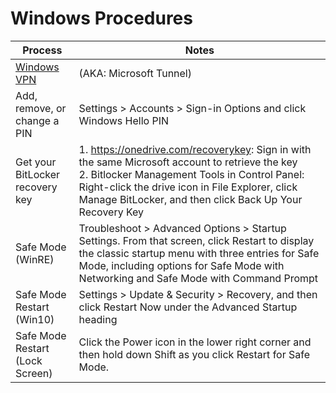 # Windows Procedures


| Process | Notes |
| ---- | ---- | 
| [Windows VPN](https://docs.microsoft.com/en-us/mem/intune/protect/microsoft-tunnel-overview)  | (AKA: Microsoft Tunnel) |
| Add, remove, or change a PIN | Settings > Accounts > Sign-in Options and click Windows Hello PIN |
| Get your BitLocker recovery key | 1. https://onedrive.com/recoverykey: Sign in with the same Microsoft account to retrieve the key <BR> 2. Bitlocker Management Tools in Control Panel: Right-click the drive icon in File Explorer, click Manage BitLocker, and then click Back Up Your Recovery Key |
| Safe Mode (WinRE) | Troubleshoot > Advanced Options > Startup Settings. From that screen, click Restart to display the classic startup menu with three entries for Safe Mode, including options for Safe Mode with Networking and Safe Mode with Command Prompt |
| Safe Mode Restart (Win10) | Settings > Update & Security > Recovery, and then click Restart Now under the Advanced Startup heading |
| Safe Mode Restart (Lock Screen) | Click the Power icon in the lower right corner and then hold down Shift as you click Restart for Safe Mode. |
  
  
